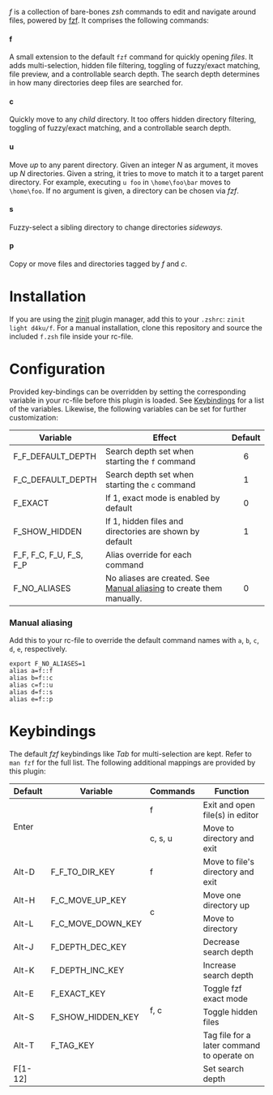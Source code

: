 *f* is a collection of bare-bones *zsh* commands to edit and navigate around files,
powered by [fzf](https://github.com/junegunn/fzf). It comprises the
following commands:


#### f

A small extension to the default `fzf` command for quickly opening *files*. It
adds multi-selection, hidden file filtering, toggling of fuzzy/exact matching,
file preview, and a controllable search depth. The search depth determines in
how many directories deep files are searched for.


#### c

Quickly move to any *child* directory. It too offers hidden directory
filtering, toggling of fuzzy/exact matching, and a controllable search depth.


#### u

Move *up* to any parent directory. Given an integer *N* as argument, it moves
up *N* directories. Given a string, it tries to move to match it to a target
parent directory. For example, executing `u foo` in `\home\foo\bar` moves to
`\home\foo`. If no argument is given, a directory can be chosen via *fzf*.

#### s

Fuzzy-select a sibling directory to change directories *sideways*.

#### p

Copy or move files and directories tagged by *f* and *c*.

# Installation

If you are using the [zinit](https://github.com/zdharma/zinit) plugin manager,
add this to your `.zshrc`: `zinit light d4ku/f`. For a manual installation,
clone this repository and source the included `f.zsh` file inside your
rc-file.


# Configuration

Provided key-bindings can be overridden by setting the corresponding variable
in your rc-file before this plugin is loaded. See [Keybindings](#keybindings)
for a list of the variables. Likewise, the following variables can be set for
further customization:

| Variable | Effect | Default |
| -------- | ------ |:-------:|
| F_F_DEFAULT_DEPTH | Search depth set when starting the `f` command | 6 |
| F_C_DEFAULT_DEPTH | Search depth set when starting the `c` command | 1 |
| F_EXACT | If 1, exact mode is enabled by default | 0 |
| F_SHOW_HIDDEN | If 1, hidden files and directories are shown by default | 1 |
| F_F, F_C, F_U, F_S, F_P | Alias override for each command | |
| F_NO_ALIASES | No aliases are created. See [Manual aliasing](#manual-aliasing) to create them manually. | 0 |


### Manual aliasing

Add this to your rc-file to override the default command names with `a`, `b`, `c`,
`d`, `e`, respectively.

```
export F_NO_ALIASES=1
alias a=f::f
alias b=f::c
alias c=f::u
alias d=f::s
alias e=f::p
```


# Keybindings

The default *fzf* keybindings like *Tab* for multi-selection are kept. Refer
to `man fzf` for the full list. The following additional mappings are provided
by this plugin:

<table>
    <thead>
        <tr>
            <th>Default</th>
            <th>Variable</th>
            <th>Commands</th>
            <th>Function</th>
        </tr>
    </thead>
    <tbody>
        <tr>
            <td rowspan=2>Enter</td>
            <td rowspan=2></td>
            <td>f</td>
            <td>Exit and open file(s) in editor</td>
        </tr>
        <tr>
            <td>c, s, u</td>
            <td>Move to directory and exit</td>
        </tr>
        <tr>
            <td>Alt-D</td>
            <td>F_F_TO_DIR_KEY</td>
            <td>f</td>
            <td>Move to file's directory and exit</td>
        </tr>
        <tr>
            <td>Alt-H</td>
            <td>F_C_MOVE_UP_KEY</td>
            <td rowspan=2>c</td>
            <td>Move one directory up</td>
        </tr>
        <tr>
            <td>Alt-L</td>
            <td>F_C_MOVE_DOWN_KEY</td>
            <td>Move to directory</td>
        </tr>
        <tr>
            <td>Alt-J</td>
            <td>F_DEPTH_DEC_KEY</td>
            <td rowspan=6>f, c</td>
            <td>Decrease search depth</td>
        </tr>
        <tr>
            <td>Alt-K</td>
            <td>F_DEPTH_INC_KEY</td>
            <td>Increase search depth</td>
        </tr>
        <tr>
            <td>Alt-E</td>
            <td>F_EXACT_KEY</td>
            <td>Toggle fzf exact mode</td>
        </tr>
        <tr>
            <td>Alt-S</td>
            <td>F_SHOW_HIDDEN_KEY</td>
            <td>Toggle hidden files</td>
        </tr>
        <tr>
            <td>Alt-T</td>
            <td>F_TAG_KEY</td>
            <td>Tag file for a later command to operate on</td>
        </tr>
        <tr>
            <td>F[1-12]</td>
            <td></td>
            <td>Set search depth</td>
        </tr>
    </tbody>
</table>
